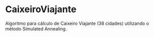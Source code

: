 # CaixeiroViajante
Algoritmo para cálculo de Caixeiro Viajante (38 cidades) utilizando o método Simulated Annealing. 
